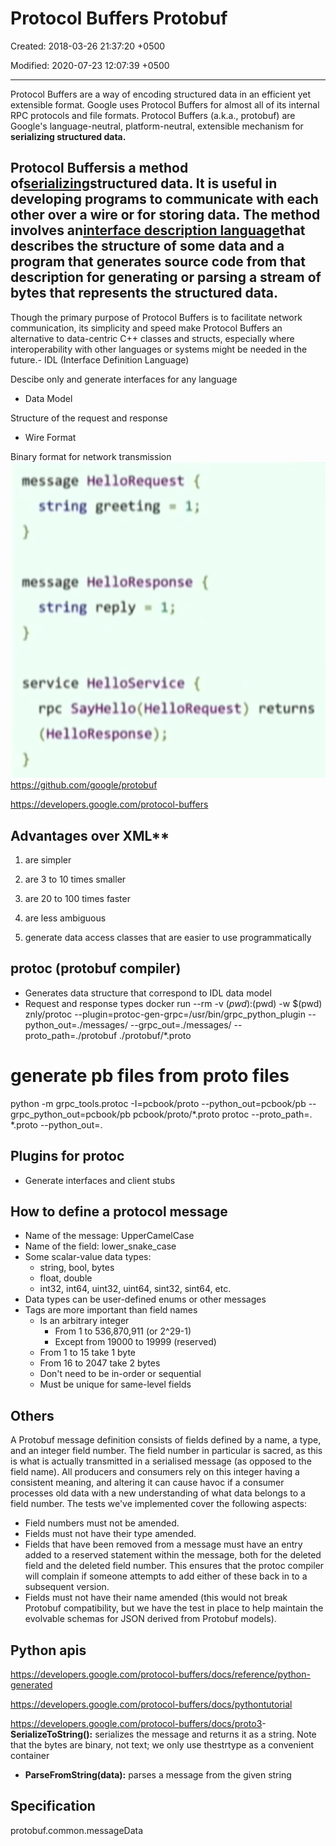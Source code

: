 # Protocol Buffers Protobuf

Created: 2018-03-26 21:37:20 +0500

Modified: 2020-07-23 12:07:39 +0500

---

Protocol Buffers are a way of encoding structured data in an efficient yet extensible format. Google uses Protocol Buffers for almost all of its internal RPC protocols and file formats.
Protocol Buffers (a.k.a., protobuf) are Google's language-neutral, platform-neutral, extensible mechanism for **serializing structured data.**
## Protocol Buffersis a method of[serializing](https://en.wikipedia.org/wiki/Serialization)structured data. It is useful in developing programs to communicate with each other over a wire or for storing data. The method involves an[interface description language](https://en.wikipedia.org/wiki/Interface_description_language)that describes the structure of some data and a program that generates source code from that description for generating or parsing a stream of bytes that represents the structured data.
Though the primary purpose of Protocol Buffers is to facilitate network communication, its simplicity and speed make Protocol Buffers an alternative to data-centric C++ classes and structs, especially where interoperability with other languages or systems might be needed in the future.-   IDL (Interface Definition Language)

Descibe only and generate interfaces for any language
-   Data Model

Structure of the request and response
-   Wire Format

Binary format for network transmission
![image](media/Protocol-Buffers-Protobuf-image1.png)
<https://github.com/google/protobuf>

<https://developers.google.com/protocol-buffers>

## Advantages over XML**

1.  are simpler

2.  are 3 to 10 times smaller

3.  are 20 to 100 times faster

4.  are less ambiguous

5.  generate data access classes that are easier to use programmatically
## protoc (protobuf compiler)
-   Generates data structure that correspond to IDL data model
-   Request and response types
docker run --rm -v $(pwd):$(pwd) -w $(pwd) znly/protoc --plugin=protoc-gen-grpc=/usr/bin/grpc_python_plugin --python_out=./messages/ --grpc_out=./messages/ --proto_path=./protobuf ./protobuf/*.proto
# generate pb files from proto files

python -m grpc_tools.protoc -I=pcbook/proto --python_out=pcbook/pb --grpc_python_out=pcbook/pb pcbook/proto/*.proto
protoc --proto_path=. *.proto --python_out=.
## Plugins for protoc
-   Generate interfaces and client stubs
## How to define a protocol message
-   Name of the message: UpperCamelCase
-   Name of the field: lower_snake_case
-   Some scalar-value data types:
    -   string, bool, bytes
    -   float, double
    -   int32, int64, uint32, uint64, sint32, sint64, etc.
-   Data types can be user-defined enums or other messages
-   Tags are more important than field names
    -   Is an arbitrary integer
        -   From 1 to 536,870,911 (or 2^29-1)
        -   Except from 19000 to 19999 (reserved)
    -   From 1 to 15 take 1 byte
    -   From 16 to 2047 take 2 bytes
    -   Don't need to be in-order or sequential
    -   Must be unique for same-level fields
## Others

A Protobuf message definition consists of fields defined by a name, a type, and an integer field number. The field number in particular is sacred, as this is what is actually transmitted in a serialised message (as opposed to the field name). All producers and consumers rely on this integer having a consistent meaning, and altering it can cause havoc if a consumer processes old data with a new understanding of what data belongs to a field number.
The tests we've implemented cover the following aspects:
-   Field numbers must not be amended.
-   Fields must not have their type amended.
-   Fields that have been removed from a message must have an entry added to a reserved statement within the message, both for the deleted field and the deleted field number. This ensures that the protoc compiler will complain if someone attempts to add either of these back in to a subsequent version.
-   Fields must not have their name amended (this would not break Protobuf compatibility, but we have the test in place to help maintain the evolvable schemas for JSON derived from Protobuf models).
## Python apis

<https://developers.google.com/protocol-buffers/docs/reference/python-generated>

<https://developers.google.com/protocol-buffers/docs/pythontutorial>

<https://developers.google.com/protocol-buffers/docs/proto3>-   **SerializeToString():** serializes the message and returns it as a string. Note that the bytes are binary, not text; we only use thestrtype as a convenient container
-   **ParseFromString(data):** parses a message from the given string
## Specification

protobuf.common.messageData

